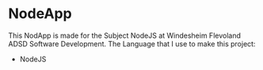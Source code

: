 # NodeApp
This NodApp is made for the Subject NodeJS at Windesheim Flevoland ADSD Software Development. 
The Language that I use to make this project:

- NodeJS

